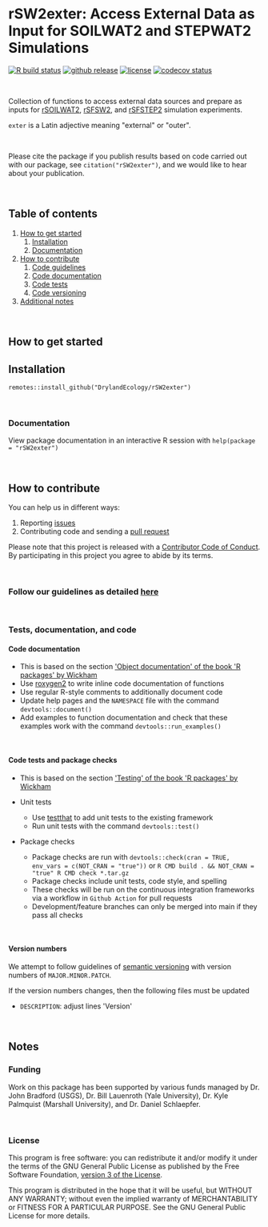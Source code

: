 # rSW2exter: Access External Data as Input for SOILWAT2 and STEPWAT2 Simulations

<!-- badges: start -->
[ ![R build status][1]][2] [ ![github release][5]][6] [![license][7]][8] [![codecov status][9]][10]
<!-- badges: end -->

[1]: https://github.com/DrylandEcology/rSW2exter/actions/workflows/check-standard.yml/badge.svg?branch=main
[2]: https://github.com/DrylandEcology/rSW2exter/actions
[5]: https://img.shields.io/github/release/DrylandEcology/rSW2exter.svg?label=current+release
[6]: https://github.com/DrylandEcology/rSW2exter/releases
[7]: https://img.shields.io/github/license/DrylandEcology/rSW2exter.svg
[8]: https://www.gnu.org/licenses/gpl.html
[9]: https://codecov.io/gh/DrylandEcology/rSW2exter/branch/main/graph/badge.svg
[10]: https://codecov.io/gh/DrylandEcology/rSW2exter
[11]: https://img.shields.io/github/downloads/DrylandEcology/rSW2exter/total.svg
[SOILWAT2]: https://github.com/DrylandEcology/SOILWAT2
[STEPWAT2]: https://github.com/DrylandEcology/STEPWAT2
[rSFSTEP2]: https://github.com/DrylandEcology/rSFSTEP2
[rSW2utils]: https://github.com/DrylandEcology/rSW2utils
[rSFSTEP2]: https://github.com/DrylandEcology/rSFSTEP2
[rSOILWAT2]: https://github.com/DrylandEcology/rSOILWAT2
[rSW2data]: https://github.com/DrylandEcology/rSW2data
[rSW2exter]: https://github.com/DrylandEcology/rSW2exter
[rSFSW2]: https://github.com/DrylandEcology/rSFSW2
[issues]: https://github.com/DrylandEcology/rSW2exter/issues
[pull request]: https://github.com/DrylandEcology/rSW2exter/pulls
[guidelines]: https://github.com/DrylandEcology/workflow_guidelines
[semantic versioning]: https://semver.org/
[testthat]: https://github.com/r-lib/testthat
[roxygen2]: https://cran.r-project.org/package=roxygen2
[r-pkgs man]: https://r-pkgs.org/man.html
[r-pkgs tests]: https://r-pkgs.org/tests.html


<br>


Collection of functions to access external data sources and
prepare as inputs for [rSOILWAT2][], [rSFSW2][], and [rSFSTEP2][]
simulation experiments.

`exter` is a Latin adjective meaning "external" or "outer".


<br>

Please cite the package if you publish results based on code carried
out with our package, see `citation("rSW2exter")`, and we would like to hear
about your publication.

<br>


## Table of contents

1. [How to get started](#get_started)
    1. [Installation](#install)
    2. [Documentation](#get_documentation)
2. [How to contribute](#contribute)
    1. [Code guidelines](#follow_guidelines)
    2. [Code documentation](#code_documentation)
    3. [Code tests](#code_tests)
    4. [Code versioning](#code_versioning)
3. [Additional notes](#more_notes)

<br>

<a name="get_started"></a>
## How to get started

<a name="install"></a>
## Installation

```{r}
remotes::install_github("DrylandEcology/rSW2exter")
```

<br>

<a name="get_documentation"></a>
### Documentation
View package documentation in an interactive R session with
`help(package = "rSW2exter")`


<br>

<a name="contribute"></a>
## How to contribute
You can help us in different ways:

1. Reporting [issues][]
2. Contributing code and sending a [pull request][]

Please note that this project is released with a
[Contributor Code of Conduct](CODE_OF_CONDUCT.md). By participating in this
project you agree to abide by its terms.

<br>


<a name="follow_guidelines"></a>
### Follow our guidelines as detailed [here][guidelines]

<br>


### Tests, documentation, and code

<a name="code_documentation"></a>
#### Code documentation
  * This is based on the section
    ['Object documentation' of the book 'R packages' by Wickham][r-pkgs man]
  * Use [roxygen2][] to write inline code documentation of functions
  * Use regular R-style comments to additionally document code
  * Update help pages and the `NAMESPACE` file with the command
    `devtools::document()`
  * Add examples to function documentation and check that these examples work
    with the command `devtools::run_examples()`

<br>

<a name="code_tests"></a>
#### Code tests and package checks
  * This is based on the section
    ['Testing' of the book 'R packages' by Wickham][r-pkgs tests]

  * Unit tests
    * Use [testthat][] to add unit tests to the existing framework
    * Run unit tests with the command `devtools::test()`

  * Package checks
    * Package checks are run with
      `devtools::check(cran = TRUE, env_vars = c(NOT_CRAN = "true"))` or
      `R CMD build . && NOT_CRAN = "true" R CMD check *.tar.gz`
    * Package checks include unit tests, code style, and spelling
    * These checks will be run on the continuous integration frameworks
      via a workflow in `Github Action` for pull requests
    * Development/feature branches can only be merged into main if they pass
      all checks

<br>

<a name="code_versioning"></a>
#### Version numbers

We attempt to follow guidelines of [semantic versioning][] with version
numbers of `MAJOR.MINOR.PATCH`.

If the version numbers changes, then the following files must be updated
* `DESCRIPTION`: adjust lines 'Version'


<br>

<a name="more_notes"></a>
## Notes

### Funding
Work on this package has been supported by various funds managed by
Dr. John Bradford (USGS), Dr. Bill Lauenroth (Yale University),
Dr. Kyle Palmquist (Marshall University), and Dr. Daniel Schlaepfer.


<br>

### License
This program is free software: you can redistribute it and/or modify
it under the terms of the GNU General Public License as published by
the Free Software Foundation, [version 3 of the License](LICENSE.md).

This program is distributed in the hope that it will be useful,
but WITHOUT ANY WARRANTY; without even the implied warranty of
MERCHANTABILITY or FITNESS FOR A PARTICULAR PURPOSE.  See the
GNU General Public License for more details.


<br>
